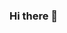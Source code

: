 ### Hi there 👋

<!--
**littlebiscuit666/littlebiscuit666** is a ✨ _special_ ✨ repository because its `README.md` (this file) appears on your GitHub profile.

Here are some ideas to get you started:

- 🔭 I’m currently a student
- 🌱 I’m currently learning sth.
- 👯 I’m looking to collaborate on myself
- 🤔 I’m looking for help with good people
- 💬 Ask me about your interests
- 📫 
- 😄 
- ⚡ 
-->
